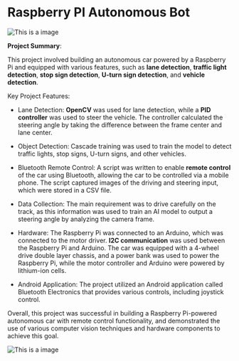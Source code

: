 # Raspberry PI Autonomous Bot

![This is a image](/img/Lane_Following_R_Trim.gif)

**Project Summary**:

This project involved building an autonomous car powered by a Raspberry Pi and equipped with various features, such as **lane detection**, **traffic light detection**, **stop sign detection**, **U-turn sign detection**, and **vehicle detection**.

Key Project Features:

- Lane Detection: **OpenCV** was used for lane detection, while a **PID controller** was used to steer the vehicle. The controller calculated the steering angle by taking the difference between the frame center and lane center.

- Object Detection: Cascade training was used to train the model to detect traffic lights, stop signs, U-turn signs, and other vehicles.

- Bluetooth Remote Control: A script was written to enable **remote control** of the car using Bluetooth, allowing the car to be controlled via a mobile phone. The script captured images of the driving and steering input, which were stored in a CSV file.

- Data Collection: The main requirement was to drive carefully on the track, as this information was used to train an AI model to output a steering angle by analyzing the camera frame.

- Hardware: The Raspberry Pi was connected to an Arduino, which was connected to the motor driver. **I2C communication** was used between the Raspberry Pi and Arduino. The car was equipped with a 4-wheel drive double layer chassis, and a power bank was used to power the Raspberry Pi, while the motor controller and Arduino were powered by lithium-ion cells.

- Android Application: The project utilized an Android application called Bluetooth Electronics that provides various controls, including joystick control.

Overall, this project was successful in building a Raspberry Pi-powered autonomous car with remote control functionality, and demonstrated the use of various computer vision techniques and hardware components to achieve this goal.




![This is a image](/img/Stop_Sign%20(1).gif)